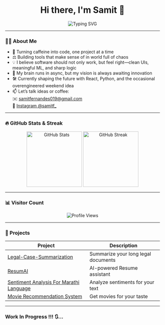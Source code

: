<h1 align="center">Hi there, I'm Samit 👋</h1>

<p align="center">
  <img src="https://readme-typing-svg.demolab.com/?font=Fira+Code&size=22&pause=1000&color=00F7FF&center=true&vCenter=true&width=600&lines=Breaking+bugs,+not+promises.;Building+UIs+that+talk+and+walk+logic.;Night-coding,+day-dreaming%E2%80%94repeat." alt="Typing SVG" />
</p>


---

### 👨‍💻 About Me
- 🧠 Turning caffeine into code, one project at a time
- ⚖️ Building tools that make sense of in world full of chaos
- 💡 I believe software should not only work, but feel right—clean UIs, meaningful ML, and sharp logic
- 🧩 My brain runs in async, but my vision is always awaiting innovation
- 🛠️ Currently shaping the future with React, Python, and the occasional overengineered weekend idea
- 📫 Let’s talk ideas or coffee:\
 ✉️ [samitfernandes019@gmail.com](mailto:samitfernandes019@gmail.com)\
 📸 [Instagram @samitf_](https://instagram.com/samitf_)

---

### 🔥 GitHub Stats & Streak

<p align="center">
  <img src="https://github-readme-stats.vercel.app/api?username=samitf&show_icons=true&theme=radical" height="180" alt="GitHub Stats" />
  <img src="https://github-readme-streak-stats.herokuapp.com/?user=samitf&theme=radical" height="180" alt="GitHub Streak" />
</p>

---

### 📊 Visitor Count

<p align="center">
  <img src="https://komarev.com/ghpvc/?username=samitf&style=flat-square&color=blue" alt="Profile Views" />
</p>

---

### 🚀 Projects

| Project | Description |
|--------|-------------|
| [Legal-Case-Summarization](https://github.com/samitf/legal-case-summarization) | Summarize your long legal documents |
| [ResumAI](https://github.com/samitf/ResumAI) | AI-powered Resume assistant |
| [Sentiment Analysis For Marathi Language](https://github.com/samitf/My-Projects/tree/main/NLP/MarathiSentimentAnalysis) | Analyze sentiments for your text |
| [Movie Recommendation System](https://github.com/samitf/My-Projects/tree/main/ML/MovieRecommendationSystem) | Get movies for your taste |

---

### Work In Progress !!! 🔃...

<!---
samitf/samitf is a ✨ special ✨ repository because its `README.md` (this file) appears on your GitHub profile.
--->
